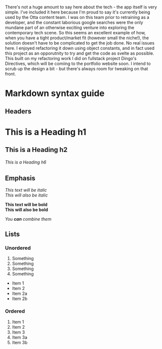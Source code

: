 
There's not a huge amount to say here about the tech - the app itself is very simple. I've included it here because I'm proud to say it's currently being used by the Otta content team. I was on this team prior to retraining as a developer, and the constant laborious google searches were the only mundane part of an otherwise exciting venture into exploring the contemporary tech scene. So this seems an excellent example of how, when you have a tight product/market fit (however small the niche!), the solution doesn't have to be complicated to get the job done. No real issues here. I enjoyed refactoring it down using object constants, and in fact used this project as an opporutnity to try and get the code as svelte as possible. This built on my refactoring work I did on fullstack project Dingo's Directives, which will be comiing to the portfolio website soon. I intend to scrub up the design a bit - but there's always room for tweaking on that front.
# Markdown syntax guide

## Headers

# This is a Heading h1
## This is a Heading h2 
###### This is a Heading h6

## Emphasis

*This text will be italic*  
_This will also be italic_

**This text will be bold**  
__This will also be bold__

_You **can** combine them_

## Lists

### Unordered

1. Something
  1. Something
  2. Something
2. Something

* Item 1
* Item 2
* Item 2a
* Item 2b

### Ordered

1. Item 1
1. Item 2
1. Item 3
  1. Item 3a
  1. Item 3b